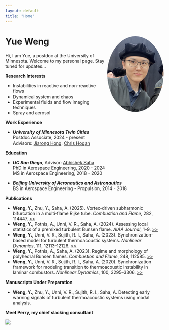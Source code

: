 ```yaml
---
layout: default
title: "Home"
---
```

<link rel="stylesheet" href="/assets/css/custom.css">

# <span style="margin-top: 0;">Yue Weng</span> <img src="/resources/pic_25.jpg" alt="Yue" align="right" width="180" style="border-radius:50%;">
Hi, I am Yue, a postdoc at the University of Minnesota. Welcome to my personal page. Stay tuned for updates... 

**Research Interests**
- Instabilities in reactive and non-reactive flows 
- Dynamical system and chaos 
- Experimental fluids and flow imaging techniques 
- Spray and aerosol

**Work Experience** 
- **_University of Minnesota Twin Cities_**\
  Postdoc Associate, 2024 - present\
  Advisors: [Jiarong Hong](https://www.jiaronghonglab.com), [Chris Hogan](https://hoganlab.umn.edu)
      

**Education** 
- **_UC San Diego_**, Advisor: [Abhishek Saha](https://saha-lab.eng.ucsd.edu) \
      PhD in Aerospace Engineering, 2020 - 2024 \
      MS in Aerospace Engineering, 2018 - 2020
  
- **_Beijing University of Aeronautics and Astronautics_** \
        BS in Aerospace Engineering - Propulsion, 2014 - 2018
    

**Publications** 
- **Weng, Y.**, Zhu, Y., Saha, A. (2025). Vortex-driven subharmonic bifurcation in a multi-flame Rijke tube. _Combustion and Flame_, 282, 114447. [>>](https://www.sciencedirect.com/science/article/pii/S0010218025004845)
- **Weng, Y.**, Potnis, A., Unni, V. R., Saha, A. (2024). Assessing local statistics of a premixed turbulent Bunsen flame. _AIAA Journal_, 1–9. [>>](https://doi.org/10.2514/1.j063916)
- **Weng, Y.**, Unni, V. R., Sujith, R. I., Saha, A. (2023). Synchronization-based model for turbulent thermoacoustic systems. _Nonlinear Dynamics_, 111, 12113–12126. [>>](https://doi.org/10.1007/s11071-023-08368-z)
- **Weng, Y.**, Potnis, A., Saha, A. (2023). Regime and morphology of polyhedral Bunsen flames. _Combustion and Flame_, 248, 112585. [>>](https://doi.org/10.1016/j.combustflame.2022.112585)
- **Weng, Y.**, Unni, V. R., Sujith, R. I., Saha, A. (2020). Synchronization framework for modeling transition to thermoacoustic instability in laminar combustors. _Nonlinear Dynamics_, 100, 3295–3306. [>>](https://doi.org/10.1007/s11071-020-05706-3)

**Manuscripts Under Preparation**
- **Weng, Y.**, Zhu, Y., Unni, V. R., Sujith, R. I., Saha, A. Detecting early warning signals of turbulent thermoacoustic systems using modal analysis.

<div class="centered-img">
<p><strong>Meet Perry, my chief slacking consultant</strong></p>
 <img src="resources/perry_compressed.gif" width="600">
</div>




